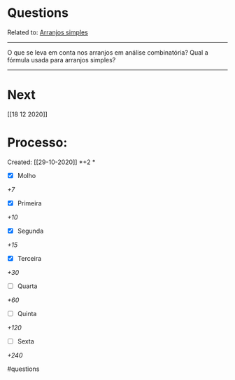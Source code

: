 # Questions
Related to: [Arranjos simples](Arranjos%20simples.md)

---

O que se leva em conta nos arranjos em análise combinatória?
Qual a fórmula usada para arranjos simples?

---
# Next
[[18 12 2020]]
# Processo:
Created: [[29-10-2020]]
*+2 *
- [x] Molho  

*+7* 

- [x] Primeira 

*+10* 

- [x] Segunda

*+15* 

- [x] Terceira 

*+30* 

- [ ] Quarta 

*+60* 

- [ ] Quinta 

*+120* 

- [ ] Sexta 

*+240* 


#questions